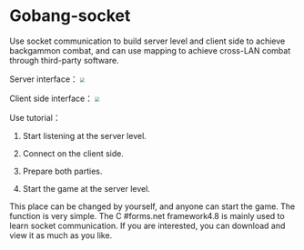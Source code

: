 # Gobang-socket
Use socket communication to build server level and client side to achieve backgammon combat, and can use mapping to achieve cross-LAN combat through third-party software.

Server interface：
 <img src="https://github.com/JGOD6/Gobang-socket.git/raw/main/Server.png" style="zoom:50%;" />

Client side interface：
 <img src="https://github.com/JGOD6/Gobang-socket.git/raw/main/Client.png" style="zoom:50%;" />

Use tutorial：

1. Start listening at the server level.

2. Connect on the client side. 

3. Prepare both parties.

4. Start the game at the server level. 

This place can be changed by yourself, and anyone can start the game. The function is very simple. The C #forms.net framework4.8 is mainly used to learn socket communication. If you are interested, you can download and view it as much as you like.   

